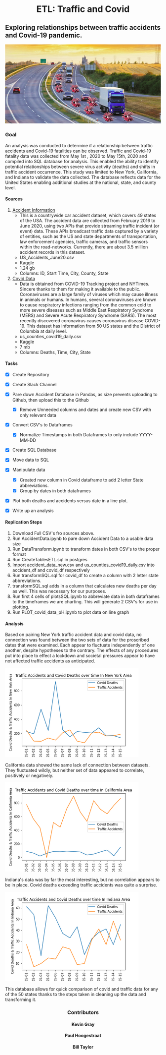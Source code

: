 # <div align = "center"> ETL: Traffic and Covid  </div>
## <div align = "left"> Exploring relationships between traffic accidents and Covid-19 pandemic. </div>
![cover_art.png](pictures/covid_transport.png)
### <div align= "left"> Goal </div>
An analysis was conducted to determine if a relationship between traffic accidents and Covid-19 fatalities can be observed. Traffic and Covid-19 fatality data was collected from May 1st , 2020 to May 15th, 2020 and compiled into SQL database for analysis. This enabled the ability to identify potential relationships between severe virus activity (deaths) and shifts in traffic accident occurrence.  This study was limited to New York, California, and Indiana to validate the data collected. The database reflects data for the United States enabling additional studies at the national, state, and county level.
#### <div align = "left"> Sources </div>
  
  1. [Accident Information](https://www.kaggle.com/sobhanmoosavi/us-accidents?select=US_Accidents_June20.csv)
     - This is a countrywide car accident dataset, which covers 49 states of the USA. The accident data are collected from February 2016 to June 2020, using two APIs that provide streaming traffic incident (or event) data. These APIs broadcast traffic data captured by a variety of entities, such as the US and state departments of transportation, law enforcement agencies, traffic cameras, and traffic sensors within the road-networks. Currently, there are about 3.5 million accident records in this dataset.
     - US_Accidents_June20.csv
     - Kaggle
     - 1.24 gb
     - Columns: ID, Start Time, City, County, State
  2. [Covid Data](https://www.kaggle.com/sudalairajkumar/covid19-in-usa)
     - Data is obtained from COVID-19 Tracking project and NYTimes. Sincere thanks to them for making it available to the public. Coronaviruses are a large family of viruses which may cause illness in animals or humans. In humans, several coronaviruses are known to cause respiratory infections ranging from the common cold to more severe diseases such as Middle East Respiratory Syndrome (MERS) and Severe Acute Respiratory Syndrome (SARS). The most recently discovered coronavirus causes coronavirus disease COVID-19. This dataset has information from 50 US states and the District of Columbia at daily level.
     - us_counties_covid19_daily.csv
     - Kaggle
     - 7 mb
     - Columns: Deaths, Time, City, State

#### <div align = "left"> Tasks </div>
  - [x] Create Repository
  - [x] Create Slack Channel
  - [x] Pare down Accident Database in Pandas, as size prevents uploading to Github, then upload this to the Github
    - [x] Remove Unneeded columns and dates and create new CSV with only relevant data
  - [x] Convert CSV's to Dataframes
    - [x] Normalize Timestamps in both Dataframes to only include YYYY-MM-DD
  - [x] Create SQL Database
  - [x] Move data to SQL
  - [x] Manipulate data
    - [x] Created new column in Covid dataframe to add 2 letter State abbreviations.
    - [x] Group by dates in both dataframes
  - [x] Plot both deaths and accidents versus date in a line plot.
  - [x] Write up an analysis


#### <div align = "left"> Replication Steps </div>
1. Download Full CSV's fro sources above.
2. Run AccidentData.ipynb to pare down Accident Data to a usable data size
3. Run DataTransform.ipynb to transform dates in both CSV's to the proper format
4. Run CreateTablesETL.sql in postgres
5. Import accident_data_new.csv and us_counties_covid19_daily.csv into accident_df and covid_df respectively
6. Run transformSQL.sql for covid_df to create a column with 2 letter state abbreviations.
7. transformSQL.sql adds in a column that calculates new deaths per day as well. This was necessary for our purposes.
8. Run first 4 cells of plotsSQL.ipynb to abbreviate data in both dataframes to the timeframes we are charting. This will generate 2 CSV's for use in plotting.
9. Run PLOT_covid_data_pH.ipynb to plot data on line graph

#### <div align = "left"> Analysis </div>
Based on pairing New York traffic accident data and covid data, no connection was found between the two sets of data for the proscribed dates that were examined. Each appear to fluctuate independently of one another, despite hypotheses to the contrary. The effects of any procedures put into place to effect a lockdown and societal pressures appear to have not affected traffic accidents as anticipated.


![Death_Traffic_plot.png](pictures/Death_Traffic_plot.png)

California data showed the same lack of connection between datasets. They fluctuated wildly, but neither set of data appeared to correlate, positively or negatively.

![Death_Traffic_plot.png](pictures/Cal_Death_Traffic_plot.png)

Indiana's data was by far the most interesting, but no correlation appears to be in place. Covid deaths exceeding traffic accidents was quite a surprise. 

![Death_Traffic_plot.png](pictures/Mon_Death_Traffic_plot.png)

This database allows for quick comparison of covid and traffic data for any of the 50 states thanks to the steps taken in cleaning up the data and transforming it.   

<h3><b><div align = "center">Contributors</div></b></h3>
<h4><b><div align = "center">Kevin Gray </div></b></h4>
<h4><b><div align = "center">Paul Hoogestraat</div></b></h4>
<h4><b><div align = "center">Bill Taylor</div></b></h4>
